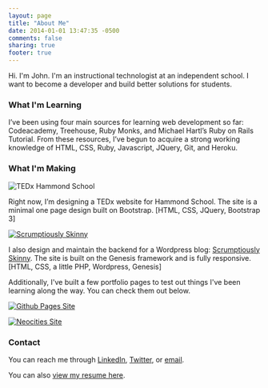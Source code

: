 ```yaml
---
layout: page
title: "About Me"
date: 2014-01-01 13:47:35 -0500
comments: false
sharing: true
footer: true
---
```

Hi. I'm John. I'm an instructional technologist at an independent school. I want to become a developer and build better solutions for students.

### What I'm Learning

I’ve been using four main sources for learning web development so far: Codeacademy, Treehouse, Ruby Monks, and Michael Hartl’s Ruby on Rails Tutorial. From these resources, I’ve begun to acquire a strong working knowledge of HTML, CSS, Ruby, Javascript, JQuery, Git, and Heroku.

### What I'm Making
![TEDx Hammond School](http://johnkeith.github.io/aboutme/img/tedxcap.jpg)

Right now, I’m designing a TEDx website for Hammond School. The site is a minimal one page design built on Bootstrap. [HTML, CSS, JQuery, Bootstrap 3]

[![Scrumptiously Skinny](http://johnkeith.github.io/aboutme/img/sskcap.jpg)](http://www.scrumptiouslyskinny.com)

I also design and maintain the backend for a Wordpress blog: <a href="http://www.scrumptiouslyskinny.com">Scrumptiously Skinny</a>. The site is built on the Genesis framework and is fully responsive. [HTML, CSS, a little PHP, Wordpress, Genesis]

Additionally, I've built a few portfolio pages to test out things I've been learning along the way. You can check them out below.

[![Github Pages Site](http://farm8.staticflickr.com/7377/11708451814_e1800c2bc0_z.jpg)](http://johnkeith.github.io/aboutme)

[![Neocities Site](http://farm8.staticflickr.com/7380/11708325763_a415af7ec5_z.jpg)](http://johnkeith.neocities.org)

### Contact

You can reach me through [LinkedIn](http://www.linkedin.com/pub/john-keith/48/139/8a0), [Twitter](https://twitter.com/mrjohnkeith), or [email](mailto:johnkeith@outlook.com). 

You can also [view my resume here](https://www.dropbox.com/s/uovb3l7uirh8hb7/John%20Terrell%20Keith%20Resume.pdf).



